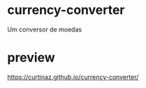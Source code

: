 # currency-converter
Um conversor de moedas

# preview
https://curtinaz.github.io/currency-converter/
